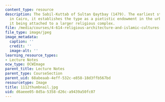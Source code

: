 ```yaml
---
content_type: resource
description: The Sabil-Kuttab of Sultan Qaytbay (1479). The earliest stand-alone Sabil-Kuttab
  in Cairo, it establishes the type as a pietistic endowment in the urban milieu without
  it being attached to a larger religious complex.
file: /media/courses/4-614-religious-architecture-and-islamic-cultures-fall-2002/d6aeee058d5a5358d26ca9439a50fc07_1112thumbnail.jpg
file_type: image/jpeg
image_metadata:
  caption: ''
  credit: ''
  image-alt: ''
learning_resource_types:
- Lecture Notes
ocw_type: OCWImage
parent_title: Lecture Notes
parent_type: CourseSection
parent_uid: 68abeaab-4eff-532c-e858-18d3ffb567bd
resourcetype: Image
title: 1112thumbnail.jpg
uid: d6aeee05-8d5a-5358-d26c-a9439a50fc07
---
```

